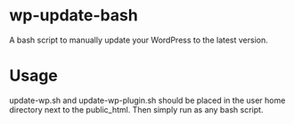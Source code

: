 # wp-update-bash
A bash script to manually update your WordPress to the latest version.

# Usage
update-wp.sh and update-wp-plugin.sh should be placed in the user home directory next to the public_html. Then simply run as any bash script.

